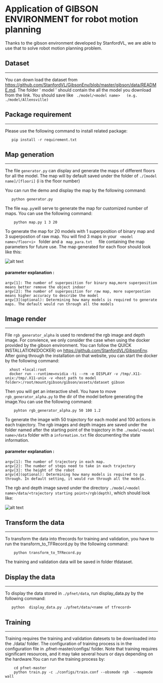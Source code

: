 # Application of GIBSON ENVIRONMENT for robot motion planning

Thanks to the gibson environment developed by StanfordVL, we are able to use that to solve robot motion planning problem.

## Dataset
----
You can down load the dataset from https://github.com/StanfordVL/GibsonEnv/blob/master/gibson/data/README.md. The folder ' model ' should contain the all the model you download from the link.  You should save like `  ./model/<model name>   (e.g. ./model/Allensville) ` 

## Package requirement
----
Please use the following command to install related package:

       pip install -r requirement.txt
       
 
## Map generation
-----
The file `generator.py` can display and generate the maps of different floors for all the model. The map will by default saved under the folder of
`./[model name]/[floori]`  (i is the floor number)

You can run the demo and display the map by the following command:

       python generator.py              
    
    
The file `map.py`will serve to generate the map for customized number of maps. You can use the following command:

        python map.py 1 3 20             
    
 To generate the map for 20 models with 1 superposition of binary map and 3 superpostion of raw map.
 You will find 3 maps in your `  <model name>/floor<i>  ` folder and a `  map_para.txt    `file containing the map parameters for future use.
 The map generated for each floor should look like this:<br/>
 
 
 
 ![alt text](https://github.com/colincqian/gibson_simulator/blob/master/model/Allensville/floor0/bimap.png?raw=true "binary map")
 
 
 #### parameter explanation :
    argv[1]: The number of superposition for binary map,more superposition means better remove the object indoor
    argv[2]: The number of superposition for raw map, more superpostion means higher accuracy to describe the model
    argv[3](optional): Determining how many models is required to generate maps. The default would run through all the models
    
 ## Image render
 -----
 File `rgb_generator_alpha` is used to rendered the rgb image and depth image. For convience, we only consider the case when using the docker
 provided by the gibson environment. You can follow the QUICK INSTALLATION(DOCKER) on https://github.com/StanfordVL/GibsonEnv. After going through
 the installation on that website, you can start the docker by the following command:
 
      xhost +local:root   
      docker run --runtime=nvidia -ti --rm -e DISPLAY -v /tmp/.X11-unix:/tmp/.X11-unix -v <host path to model folder>:/root/mount/gibson/gibson/assets/dataset gibson
 
 Then you will get an interactive shell. You have to move ` rgb_generator_alpha.py ` to the dir of the model before generating the 
 image.You can use the following command:
 

        pyhton rgb_generator_alpha.py 50 100 1.2                   
  
  To generate the image with 50 trajectory for each model and 100 actions in each trajectory. The rgb images and depth images are saved
  under the folder named after the starting point of the trajectory in the ` ./model/<model name>/data ` folder with a ` information.txt `
  file documenting the state information. 
  #### parameter explanation :
    argv[1]: The number of trajectory in each map.
    argv[2]: The number of steps need to take in each trajectory
    argv[3]: the height of the robot
    argv[4](optional): Determining how many models is required to go through. In default setting, it would run through all the models.
The rgb and depth image saved under the directory ` ./model/<model name>/data/<trajectory starting point>/rgb(depth) `, which should look like: <br/>

 ![alt text](https://github.com/colincqian/gibson_simulator/blob/master/model/Allensville/floor0/data/(-0.3052697519374036%2C%206.626248501422827)/rgb/0.png?raw=true "rgb")
 
 
## Transform the data
----
To transform the data into tfrecords for training and validation, you have to run the transform_to_TFRecord.py by the following command:

        python transform_to_TFRecord.py
        
The training and validation data will be saved in folder tfdataset.


## Display the data
---
To display the data stored in ` ./pfnet/data `, run display_data.py by the following command:

       python  display_data.py ./pfnet/data/<name of tfrecord>
       
   
 
## Training 
----

Training requires the training and validation datesets to be downloaded into the ./data/ folder. The configuration of training process is in the configuration file in .pfnet-master/configs/ folder. Note that training requires significant resources, and it may take several hours or days depending on the hardware.You can run the training process by:

        cd pfnet-master
        python train.py -c ./configs/train.conf --obsmode rgb  --mapmode wall
        
        

        









